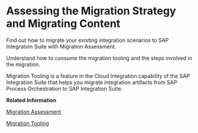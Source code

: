<!-- loio5ad08e16fe2645d291ea5e26a424619b -->

# Assessing the Migration Strategy and Migrating Content

Find out how to migrate your existing integration scenarios to SAP Integration Suite with Migration Assessment.

Understand how to consume the migration tooling and the steps involved in the migration.

Migration Tooling is a feature in the Cloud Integration capability of the SAP Integration Suite that helps you migrate integration artifacts from SAP Process Orchestration to SAP Integration Suite.

**Related Information**  


[Migration Assessment](migration-assessment-5c5e50e.md "Find out how to migrate your existing integration scenarios to SAP Integration Suite with Migration Assessment.")

[Migration Tooling](migration-tooling-6061016.md "Understand how to consume the migration tooling and the steps involved in the migration.")

